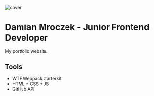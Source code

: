 ![cover](https://Damianbaba.github.io/damian.github.io/og-dm.png)

# Damian Mroczek - Junior Frontend Developer

My portfolio website.

## Tools

- WTF Webpack starterkit
- HTML + CSS + JS
- GitHub API
